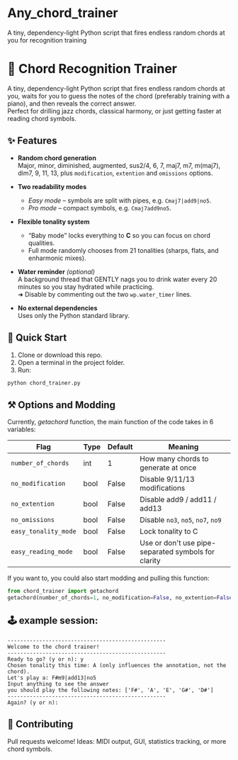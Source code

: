 # Any_chord_trainer
A tiny, dependency-light Python script that fires endless random chords at you for recognition training

# 🎹 Chord Recognition Trainer
A tiny, dependency-light Python script that fires endless random chords at you, waits for you to guess the notes of the chord (preferably training with a piano), and then reveals the correct answer.  
Perfect for drilling jazz chords, classical harmony, or just getting faster at reading chord symbols.

## ✨ Features

- **Random chord generation**  
  Major, minor, diminished, augmented, sus2/4, 6, 7, maj7, m7, m(maj7), dim7, 9, 11, 13, plus `modification`, `extention` and `omissions` options.

- **Two readability modes**  
  - *Easy mode* – symbols are split with pipes, e.g. `Cmaj7|add9|no5`.  
  - *Pro mode* – compact symbols, e.g. `Cmaj7add9no5`.

- **Flexible tonality system**  
  - “Baby mode” locks everything to **C** so you can focus on chord qualities.  
  - Full mode randomly chooses from 21 tonalities (sharps, flats, and enharmonic mixes).

- **Water reminder** *(optional)*  
  A background thread that GENTLY nags you to drink water every 20 minutes so you stay hydrated while practicing.  
  ➜ Disable by commenting out the two `wp.water_timer` lines.

- **No external dependencies**  
  Uses only the Python standard library.

## 🚀 Quick Start

1. Clone or download this repo.
2. Open a terminal in the project folder.
3. Run:

```bash
python chord_trainer.py
```
## ⚒ Options and Modding
Currently, *getachord* function, the main function of the code takes in 6 variables:

| Flag                 | Type | Default | Meaning                                |
| -------------------- | ---- | ------- | -------------------------------------- |
| `number_of_chords`   | int  | 1       | How many chords to generate at once    |
| `no_modification`    | bool | False   | Disable 9/11/13 modifications          |
| `no_extention`       | bool | False   | Disable add9 / add11 / add13           |
| `no_omissions`       | bool | False   | Disable `no3`, `no5`, `no7`, `no9`     |
| `easy_tonality_mode` | bool | False   | Lock tonality to C                     |
| `easy_reading_mode`  | bool | False   | Use or don't use pipe-separated symbols for clarity |

If you want to, you could also start modding and pulling this function:

```python
from chord_trainer import getachord
getachord(number_of_chords=1, no_modification=False, no_extention=False, no_omissions=False, easy_tonality_mode=False, easy_reading_mode=False)
```
## 🕹 example session:
```text
--------------------------------------------------
Welcome to the chord trainer!
--------------------------------------------------
Ready to go? (y or n): y
Chosen tonality this time: A (only influences the annotation, not the chord).
Let's play a: F#m9|add13|no5
Input anything to see the answer
you should play the following notes: ['F#', 'A', 'E', 'G#', 'D#']
--------------------------------------------------
Again? (y or n):
```
## 🤝 Contributing
Pull requests welcome!
Ideas: MIDI output, GUI, statistics tracking, or more chord symbols.
